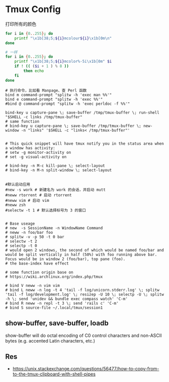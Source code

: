 # Tmux Config

打印所有的颜色
```bash
for i in {0..255}; do
    printf "\x1b[38;5;${i}mcolour${i}\x1b[0m\n"
done

# 一样
for i in {0..255}; do
    printf "\x1b[38;5;${i}mcolor%-5i\x1b[0m" $i
    if ! (( ($i + 1 ) % 8 ))
        then echo
    fi
done
```


```
# 执行命令，比如看 Manpage、查 Perl 函数
bind m command-prompt "splitw -h 'exec man %%'"
bind e command-prompt "splitw -h 'exec %%'"
#bind @ command-prompt "splitw -h 'exec perldoc -f %%'"

bind-key u capture-pane \; save-buffer /tmp/tmux-buffer \; run-shell "$SHELL -c links /tmp/tmux-buffer"
# same function
# bind-key u capture-pane \; save-buffer /tmp/tmux-buffer \; new-window -n "links" '$SHELL -c "links< /tmp/tmux-buffer"'


# This quick snippet will have tmux notify you in the status area when a window has activity:
# setw -g monitor-activity on
# set -g visual-activity on

# bind-key -n M-c kill-pane \; select-layout
# bind-key -n M-n split-window \; select-layout


#默认启动应用
#new -s work # 新建名为 work 的会话，并启动 mutt
#neww rtorrent # 启动 rtorrent
#neww vim # 启动 vim
#neww zsh
#selectw -t 1 # 默认选择标号为 3 的窗口


# Base useage
# new  -s SessionName -n WindowName Command
# neww -n foo/bar foo
# splitw -v -p 50 -t 0 bar
# selectw -t 2
# selectp -t 0
# would open 2 windows, the second of which would be named foo/bar and would be split vertically in half (50%) with foo running above bar. Focus would be in window 2 (foo/bar), top pane (foo).
# the base-index have effect

# some function origin base on
# https://wiki.archlinux.org/index.php/tmux

# bind V neww -n vim vim
# bind L neww -n log -t 4 'tail -f log/unicorn.stderr.log' \; splitw 'tail -f log/development.log' \; resizep -U 10 \; selectp -U \; splitw -h \; send 'unidev && bundle exec compass watch' 'C-m'
# bind R neww -n repl -t 3 \; send 'rails c' 'C-m'
# bind S source-file ~/.local/tmux/session1
```

## show-buffer, save-buffer, loadb
show-buffer will do octal encoding of C0 control characters and non-ASCII bytes (e.g. accented Latin characters, etc.)

## Res
- https://unix.stackexchange.com/questions/56477/how-to-copy-from-to-the-tmux-clipboard-with-shell-pipes
